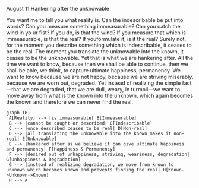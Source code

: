 August 11
Hankering after the unknowable

You want me to tell you what reality is. Can the indescribable be put into words? Can you measure something immeasurable? Can you catch the wind in yo ur fist? If you do, is that the wind? If you measure that which is immeasurable, is that the real? If youformulate it, is it the real? Surely not, for the moment you describe something which is indescribable, it ceases to be the real. The moment you translate the unknowable into the known, it ceases to be the unknowable. Yet that is what we are hankering after. All the time we want to know, because then we shall be able to continue, then we shall be able, we think, to capture ultimate happiness, permanency. We want to know because we are not happy, because we are striving miserably, because we are worn out, degraded. Yet instead of realizing the simple fact—that we are degraded, that we are dull, weary, in turmoil—we want to move away from what is the known into the unknown, which again becomes the known and therefore we can never find the real.

```mermaid
graph TB;
 A[Reality] --> |is immeasurable| B[Immeasurable]
 B --> |cannot be caught or described| C[Indescribable]
 C --> |once described ceases to be real| D[Non-real]
 D --> |all translating the unknowable into the known makes it non-real| E[Unknowable]
 E --> |hankered after as we believe it can give ultimate happiness and permanency| F[Happiness & Permanency]
 F --> |desired out of unhappiness, striving, weariness, degradation| G[Unhappiness & Degradation]
 G --> |instead of realizing degradation, we move from known to unknown which becomes known and prevents finding the real| H[Known->Unknown->Known]
 H --> A
```